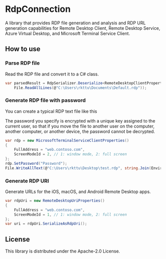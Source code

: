 # RdpConnection

A library that provides RDP file generation and analysis and RDP URL generation capabilities for Remote Desktop Client, Remote Desktop Service, Azure Virtual Desktop, and Microsoft Terminal Service Client.

## How to use

### Parse RDP file

Read the RDP file and convert it to a C# class.

```csharp
var parsedResult = RdpSerializer.Deserialize<RemoteDesktopClientProperties>(
	File.ReadAllLines(@"C:\Users\rkttu\Documents\Default.rdp"));
```

### Generate RDP file with password

You can create a typical RDP text file like this

The password you specify is encrypted with a unique key assigned to the current user, so that if you move the file to another user on the computer, another computer, or another device, the password cannot be decrypted.

```csharp
var rdp = new MicrosoftTerminalServiceClientProperties()
{
	FullAddress = "web.contoso.com",
	ScreenModeId = 2, // 1: window mode, 2: full screen
};
rdp.SetPassword("Password");
File.WriteAllText(@"C:\Users\rkttu\Desktop\test.rdp", string.Join(Environment.NewLine, rdp.Serialize()), new UTF8Encoding(false));
```

### Generate RDP URI

Generate URLs for the iOS, macOS, and Android Remote Desktop apps.

```csharp
var rdpUri = new RemoteDesktopUriProperties()
{
	FullAddress = "web.contoso.com",
	ScreenModeId = 1, // 1: window mode, 2: full screen
};
var uri = rdpUri.SerializeAsRdpUri();
```

## License

This library is distributed under the Apache-2.0 License.
